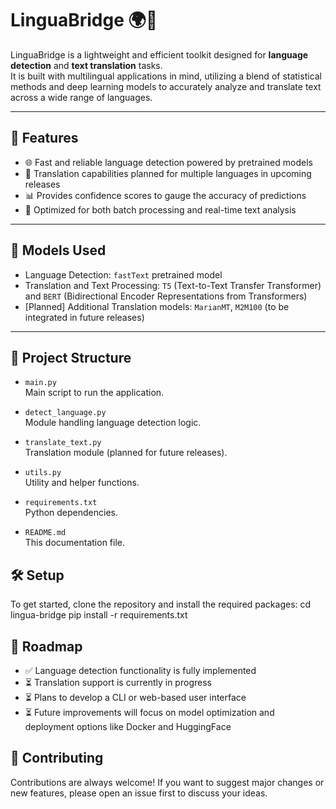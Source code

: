 # LinguaBridge 🌍🧠

LinguaBridge is a lightweight and efficient toolkit designed for **language detection** and **text translation** tasks.  
It is built with multilingual applications in mind, utilizing a blend of statistical methods and deep learning models to accurately analyze and translate text across a wide range of languages.

---

## 🚀 Features

- 🌐 Fast and reliable language detection powered by pretrained models  
- 🔁 Translation capabilities planned for multiple languages in upcoming releases  
- 📊 Provides confidence scores to gauge the accuracy of predictions  
- 🧪 Optimized for both batch processing and real-time text analysis

---

## 🧠 Models Used

- Language Detection: `fastText` pretrained model  
- Translation and Text Processing: `T5` (Text-to-Text Transfer Transformer) and `BERT` (Bidirectional Encoder Representations from Transformers)  
- [Planned] Additional Translation models: `MarianMT`, `M2M100` (to be integrated in future releases)


---

## 📂 Project Structure

- `main.py`  
  Main script to run the application.

- `detect_language.py`  
  Module handling language detection logic.

- `translate_text.py`  
  Translation module (planned for future releases).

- `utils.py`  
  Utility and helper functions.

- `requirements.txt`  
  Python dependencies.

- `README.md`  
  This documentation file.


## 🛠️ Setup

To get started, clone the repository and install the required packages:
cd lingua-bridge
pip install -r requirements.txt

## 📌 Roadmap

- ✅ Language detection functionality is fully implemented  
- ⏳ Translation support is currently in progress  
- ⏳ Plans to develop a CLI or web-based user interface  
- ⏳ Future improvements will focus on model optimization and deployment options like Docker and HuggingFace  

## 🤝 Contributing

Contributions are always welcome! If you want to suggest major changes or new features, please open an issue first to discuss your ideas.

